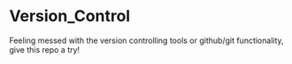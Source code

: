 # Version_Control

Feeling messed with the version controlling tools or github/git functionality, give this repo a try!


